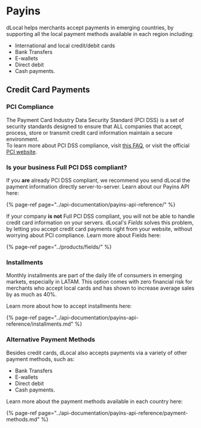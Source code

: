 # Payins

dLocal helps merchants accept payments in emerging countries, by supporting all the local payment methods available in each region including:

* International and local credit/debit cards
* Bank Transfers
* E-wallets
* Direct debit
* Cash payments.

## Credit Card Payments

### PCI Compliance

The Payment Card Industry Data Security Standard \(PCI DSS\) is a set of security standards designed to ensure that ALL companies that accept, process, store or transmit credit card information maintain a secure environment.  
To learn more about PCI DSS compliance, visit [this FAQ](https://www.pcicomplianceguide.org/faq/), or visit the official [PCI website](https://www.pcisecuritystandards.org/).

### Is your business Full PCI DSS compliant?

If you **are** already PCI DSS compliant, we recommend you send dLocal the payment information directly server-to-server. Learn about our Payins API here:

{% page-ref page="../api-documentation/payins-api-reference/" %}

If your company **is not** Full PCI DSS compliant, you will not be able to handle credit card information on your servers. dLocal's _Fields_ solves this problem, by letting you accept credit card payments right from your website, without worrying about PCI compliance. Learn more about Fields here:

{% page-ref page="../products/fields/" %}

### Installments

Monthly installments are part of the daily life of consumers in emerging markets, especially in LATAM. This option comes with zero financial risk for merchants who accept local cards and has shown to increase average sales by as much as 40%.

Learn more about how to accept installments here:

{% page-ref page="../api-documentation/payins-api-reference/installments.md" %}

### Alternative Payment Methods

Besides credit cards, dLocal also accepts payments via a variety of other payment methods, such as:

* Bank Transfers
* E-wallets
* Direct debit
* Cash payments.

Learn more about the payment methods available in each country here:

{% page-ref page="../api-documentation/payins-api-reference/payment-methods.md" %}



